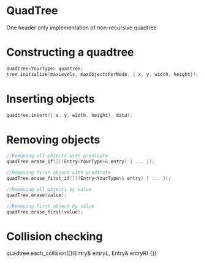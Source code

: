# QuadTree
One header only implementation of non-recursive quadtree
# Constructing a quadtree
```cpp
QuadTree<YourType> quadtree;
tree.initialize(maxLevels, maxObjectsPerNode, { x, y, width, height});
```
# Inserting objects
```cpp
quadtree.insert({ x, y, width, height}, data);
```
# Removing objects
```cpp
//Removing all objects with predicate
quadTree.erase_if([](Entry<YourType>& entry) { ... });

//Removing first object with predicate
quadTree.erase_first_if([](Entry<YourType>& entry) { ... });

//Removing all objects by value
quadTree.erase(value);

//Removing first object by value
quadTree.erase_first(value);
```

# Collision checking
quadtree.each_collision([](Entry<YourType>& entryL, Entry<YourType>& entryR) {})
